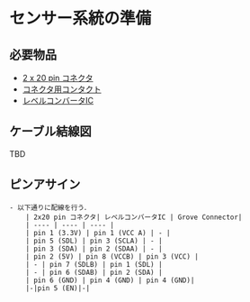 # センサー系統の準備

## 必要物品

- [2 x 20 pin コネクタ](https://jp.misumi-ec.com/vona2/detail/222000486813/?HissuCode=PS-40SD-D4C2)
- [コネクタ用コンタクト](https://jp.misumi-ec.com/vona2/detail/222000484057/?HissuCode=030-51307-001)
- [レベルコンバータIC](https://ssci.to/2375)

## ケーブル結線図

TBD

## ピンアサイン
    - 以下通りに配線を行う．
        | 2x20 pin コネクタ| レベルコンバータIC | Grove Connector|
        | ---- | ---- | ---- |
        | pin 1 (3.3V) | pin 1 (VCC A) | - |
        | pin 5 (SDL) | pin 3 (SCLA) | - |
        | pin 3 (SDA) | pin 2 (SDAA) | - |
        | pin 2 (5V) | pin 8 (VCCB) | pin 3 (VCC) |
        | - | pin 7 (SDLB) | pin 1 (SDL) |
        | - | pin 6 (SDAB) | pin 2 (SDA) |
        | pin 6 (GND) | pin 4 (GND) | pin 4 (GND)|
        |-|pin 5 (EN)|-|
